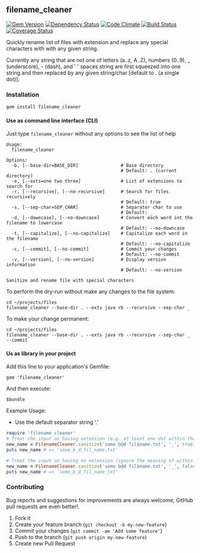 ## filename_cleaner

[![Gem Version](https://badge.fury.io/rb/filename_cleaner.svg)][gem]
[![Dependency Status](https://gemnasium.com/agilecreativity/filename_cleaner.png)][gemnasium]
[![Code Climate](https://codeclimate.com/github/agilecreativity/filename_cleaner.png)][codeclimate]
[![Build Status](https://secure.travis-ci.org/agilecreativity/filename_cleaner.png)][travis-ci]
[![Coverage Status](https://coveralls.io/repos/agilecreativity/filename_cleaner/badge.png?branch=master)][coveralls]

[gem]: http://badge.fury.io/rb/filename_cleaner
[gemnasium]: https://gemnasium.com/agilecreativity/filename_cleaner
[codeclimate]: https://codeclimate.com/github/agilecreativity/filename_cleaner
[travis-ci]: http://travis-ci.org/agilecreativity/filename_cleaner
[coveralls]: https://coveralls.io/r/agilecreativity/filename_cleaner?branch=master

Quickly rename list of files with extension and replace any special characters with
with any given string.

Currently any string that are not one of letters (a..z, A..Z),
numbers (0..9), _ (underscore), - (dash), and ' ' spaces string
are first squeezed into one string and then replaced by any given string/char [default to . (a single dot)].

### Installation

```sh
gem install filename_cleaner
```

#### Use as command line interface (CLI)

Just type `filename_cleaner` without any options to see the list of help

```
Usage:
  filename_cleaner

Options:
  -b, [--base-dir=BASE_DIR]                # Base directory
                                           # Default: . (current directory)
  -e, [--exts=one two three]               # List of extensions to search for
  -r, [--recursive], [--no-recursive]      # Search for files recursively
                                           # Default: true
  -s, [--sep-char=SEP_CHAR]                # Separator char to use
                                           # Default: _
  -d, [--downcase], [--no-downcase]        # Convert each word int the filename to lowercase
                                           # Default: --no-downcase
  -t, [--capitalize], [--no-capitalize]    # Capitalize each word in the filename
                                           # Default: --no-capitalize
  -c, [--commit], [--no-commit]            # Commit your changes
                                           # Default: --no-commit
  -v, [--version], [--no-version]          # Display version information
                                           # Default: --no-version

Sanitize and rename file with special characters
```

To perform the dry-run without make any changes to the file system:

```
cd ~/projects/files
filename_cleaner --base-dir . --exts java rb --recursive --sep-char _
```

To make your change permanent:

```
cd ~/projects/files
filename_cleaner --base-dir . --exts java rb --recursive --sep-char _ --commit
```

#### Us as library in your project

Add this line to your application's Gemfile:

```
gem 'filename_cleaner'
```

And then execute:

```
$bundle
```

Example Usage:

- Use the default separator string '.'

```ruby
require 'filename_cleaner'
# Treat the input as having extension (e.g. at least one dot within the input)
new_name = FilenameCleaner.sanitize('some b@d fil$name.txt', '_', true)
puts new_name # => 'some_b_d_fil_name.txt'

# Treat the input as having no extension (ignore the meaning of within the input)
new_name = FilenameCleaner.sanitize('some b@d fil$name.txt', '_', false)
puts new_name # => 'some_b_d_fil_name_txt'
```

### Contributing

Bug reports and suggestions for improvements are always welcome,
GitHub pull requests are even better!.

1. Fork it
2. Create your feature branch (`git checkout -b my-new-feature`)
3. Commit your changes (`git commit -am 'Add some feature'`)
4. Push to the branch (`git push origin my-new-feature`)
5. Create new Pull Request

[rubocop]: https://github.com/bbatsov/rubocop

